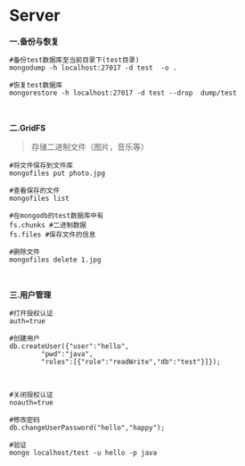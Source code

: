 # Server

**一.备份与恢复**

```
#备份test数据库至当前目录下(test目录)
mongodump -h localhost:27017 -d test  -o .

#恢复test数据库
mongorestore -h localhost:27017 -d test --drop  dump/test
```

<br/>

**二.GridFS**

>存储二进制文件（图片，音乐等）

```
#将文件保存到文件库
mongofiles put photo.jpg

#查看保存的文件
mongofiles list

#在mongodb的test数据库中有
fs.chunks #二进制数据
fs.files #保存文件的信息

#删除文件
mongofiles delete 1.jpg
```

<br/>

**三.用户管理**

```
#打开授权认证
auth=true

#创建用户
db.createUser({"user":"hello",
		"pwd":"java",
		"roles":[{"role":"readWrite","db":"test"}]});



#关闭授权认证
noauth=true

#修改密码
db.changeUserPassword("hello","happy");
```

```
#验证
mongo localhost/test -u hello -p java
```
